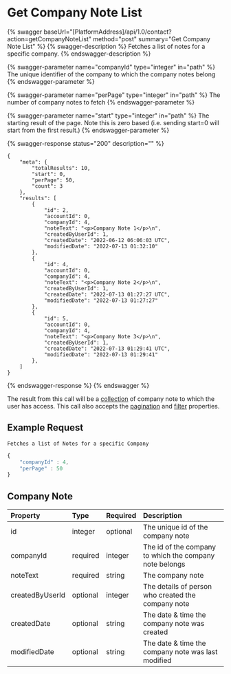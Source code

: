# Get Company Note List

{% swagger baseUrl="[PlatformAddress]/api/1.0/contact?action=getCompanyNoteList" method="post" summary="Get Company Note List" %}
{% swagger-description %}
Fetches a list of notes for a specific company.
{% endswagger-description %}

{% swagger-parameter name="companyId" type="integer" in="path" %}
The unique identifier of the company to which the company notes belong
{% endswagger-parameter %}

{% swagger-parameter name="perPage" type="integer" in="path" %}
The number of company notes to fetch
{% endswagger-parameter %}

{% swagger-parameter name="start" type="integer" in="path" %}
The starting result of the page. Note this is zero based (i.e. sending start=0 will start from the first result.)
{% endswagger-parameter %}

{% swagger-response status="200" description="" %}
```
{
    "meta": {
        "totalResults": 10,
        "start": 0,
        "perPage": 50,
        "count": 3
    },
    "results": [
        {
            "id": 2,
            "accountId": 0,
            "companyId": 4,
            "noteText": "<p>Company Note 1</p>\n",
            "createdByUserId": 1,
            "createdDate": "2022-06-12 06:06:03 UTC",
            "modifiedDate": "2022-07-13 01:32:10"
        },
        {
            "id": 4,
            "accountId": 0,
            "companyId": 4,
            "noteText": "<p>Company Note 2</p>\n",
            "createdByUserId": 1,
            "createdDate": "2022-07-13 01:27:27 UTC",
            "modifiedDate": "2022-07-13 01:27:27"
        },
        {
            "id": 5,
            "accountId": 0,
            "companyId": 4,
            "noteText": "<p>Company Note 3</p>\n",
            "createdByUserId": 1,
            "createdDate": "2022-07-13 01:29:41 UTC",
            "modifiedDate": "2022-07-13 01:29:41"
        },
    ]
}

```
{% endswagger-response %}
{% endswagger %}

The result from this call will be a [collection](../getting-started/interpreting-the-response/collections.md)  of company note to which the user has access. This call also accepts the [pagination](../../getting-started/interpreting-the-response/pagination.md) and [filter](../../getting-started/interpreting-the-response/filtering.md) properties.

## Example Request

`Fetches a list of Notes for a specific Company`

```javascript
{
    "companyId" : 4,
    "perPage" : 50
}
```
## Company Note

| Property | Type | Required | Description |
| :--- | :--- | :--- | :--- |
| id | integer | optional | The unique id of the company note |
| companyId | required  | integer | The id of the company to which the company note belongs |
| noteText | required  | string | The company note |
| createdByUserId | optional  | integer | The details of person who created the company note |
| createdDate | optional  | string | The date & time the company note was created |
| modifiedDate | optional  | string | The date & time the company note was last modified |